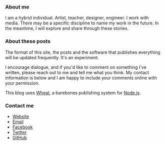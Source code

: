 ### About me

I am a hybrid individual. Artist, teacher, designer, engineer. I work with media. There may be a specific discipline to name my work in the future. In the meantime, I will explore and share through these stories.

### About these posts

The format of this site, the posts and the software that publishes everything will be updated frequently. It's an experiment.

I encourage dialogue, and if you'd like to comment on something I've written, please reach out to me and tell me what you think. My contact information is below and I am happy to include your comments online with your permission.

This blog uses [Wheat](https://github.com/creationix/wheat), a barebones publishing system for [Node.js](http://nodejs.org/).

### Contact me

* [Website](http://louisrawlins.com/)
* [Email](mailto:email@louisrawlins.com)
* [Facebook](http://facebook.com/louisrawlins)
* [Twitter](http://twitter.com/louisrawlins)
* [GitHub](http://github.com/louisrawlins)
